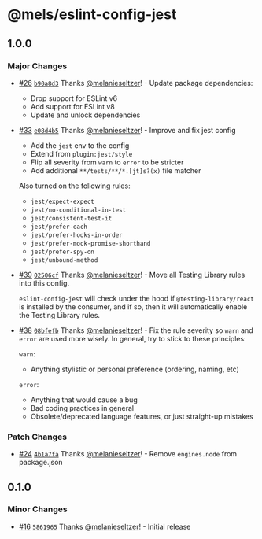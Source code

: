 # @mels/eslint-config-jest

## 1.0.0

### Major Changes

- [#26](https://github.com/melanieseltzer/toolkit/pull/26) [`b90a8d3`](https://github.com/melanieseltzer/toolkit/commit/b90a8d354a2ad804dd326406c2127f769a271354) Thanks [@melanieseltzer](https://github.com/melanieseltzer)! - Update package dependencies:

  - Drop support for ESLint v6
  - Add support for ESLint v8
  - Update and unlock dependencies

* [#33](https://github.com/melanieseltzer/toolkit/pull/33) [`e08d4b5`](https://github.com/melanieseltzer/toolkit/commit/e08d4b56346b95014ec2a9a5398fd22507f55cbd) Thanks [@melanieseltzer](https://github.com/melanieseltzer)! - Improve and fix jest config

  - Add the `jest` env to the config
  - Extend from `plugin:jest/style`
  - Flip all severity from `warn` to `error` to be stricter
  - Add additional `**/tests/**/*.[jt]s?(x)` file matcher

  Also turned on the following rules:

  - `jest/expect-expect`
  - `jest/no-conditional-in-test`
  - `jest/consistent-test-it`
  - `jest/prefer-each`
  - `jest/prefer-hooks-in-order`
  - `jest/prefer-mock-promise-shorthand`
  - `jest/prefer-spy-on`
  - `jest/unbound-method`

- [#39](https://github.com/melanieseltzer/toolkit/pull/39) [`02506cf`](https://github.com/melanieseltzer/toolkit/commit/02506cf7f16632dba96f874d6766d9f223d96af1) Thanks [@melanieseltzer](https://github.com/melanieseltzer)! - Move all Testing Library rules into this config.

  `eslint-config-jest` will check under the hood if `@testing-library/react` is installed by the consumer, and if so, then it will automatically enable the Testing Library rules.

* [#38](https://github.com/melanieseltzer/toolkit/pull/38) [`08bfefb`](https://github.com/melanieseltzer/toolkit/commit/08bfefb33ad3c71734da8dd2980797683c9cc46e) Thanks [@melanieseltzer](https://github.com/melanieseltzer)! - Fix the rule severity so `warn` and `error` are used more wisely. In general, try to stick to these principles:

  `warn`:

  - Anything stylistic or personal preference (ordering, naming, etc)

  `error`:

  - Anything that would cause a bug
  - Bad coding practices in general
  - Obsolete/deprecated language features, or just straight-up mistakes

### Patch Changes

- [#24](https://github.com/melanieseltzer/toolkit/pull/24) [`4b1a7fa`](https://github.com/melanieseltzer/toolkit/commit/4b1a7fae4bca28c64684a75234634d956be3bacb) Thanks [@melanieseltzer](https://github.com/melanieseltzer)! - Remove `engines.node` from package.json

## 0.1.0

### Minor Changes

- [#16](https://github.com/melanieseltzer/toolkit/pull/16) [`5861965`](https://github.com/melanieseltzer/toolkit/commit/5861965b0b438dec25e6d0825eab31ab43fc02e9) Thanks [@melanieseltzer](https://github.com/melanieseltzer)! - Initial release
